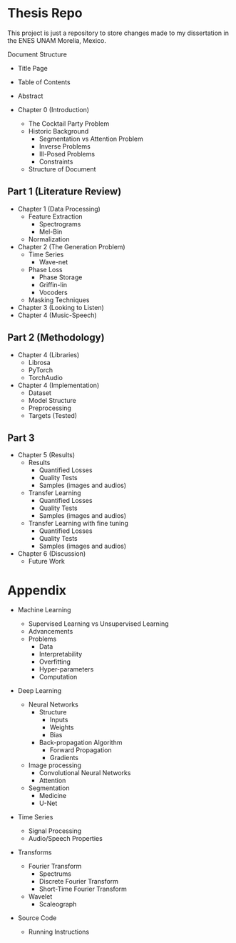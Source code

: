 # Thesis Repo

This project is just a repository to store changes made to my dissertation in the ENES UNAM Morelia, Mexico.

Document Structure
* Title Page
* Table of Contents
* Abstract

* Chapter 0 (Introduction)
  * The Cocktail Party Problem
  * Historic Background
    * Segmentation vs Attention Problem
    * Inverse Problems
    * Ill-Posed Problems
    * Constraints
  * Structure of Document
## Part 1 (Literature Review)
* Chapter 1 (Data Processing)
  * Feature Extraction
    * Spectrograms
    * Mel-Bin
  * Normalization
* Chapter 2 (The Generation Problem)
  * Time Series
    * Wave-net
  * Phase Loss
    * Phase Storage
    * Griffin-lin
    * Vocoders
  * Masking Techniques
* Chapter 3 (Looking to Listen)
* Chapter 4 (Music-Speech)
## Part 2 (Methodology)
* Chapter 4 (Libraries)
  * Librosa
  * PyTorch
  * TorchAudio
* Chapter 4 (Implementation)
  * Dataset
  * Model Structure
  * Preprocessing
  * Targets (Tested)

## Part 3
* Chapter 5 (Results)
  * Results
    * Quantified Losses
    * Quality Tests
    * Samples (images and audios)
  * Transfer Learning
    * Quantified Losses
    * Quality Tests
    * Samples (images and audios)
  * Transfer Learning with fine tuning
    * Quantified Losses
    * Quality Tests
    * Samples (images and audios)
* Chapter 6 (Discussion)
  * Future Work

# Appendix

* Machine Learning
  * Supervised Learning vs Unsupervised Learning
  * Advancements
  * Problems
    * Data
    * Interpretability
    * Overfitting
    * Hyper-parameters
    * Computation

* Deep Learning
  * Neural Networks
    * Structure
      * Inputs
      * Weights
      * Bias
    * Back-propagation Algorithm
      * Forward Propagation
      * Gradients
  * Image processing
    * Convolutional Neural Networks
    * Attention
  * Segmentation
    * Medicine
    * U-Net

* Time Series
  * Signal Processing
  * Audio/Speech Properties

* Transforms
  * Fourier Transform
    * Spectrums
    * Discrete Fourier Transform
    * Short-Time Fourier Transform
  * Wavelet
    * Scaleograph

* Source Code
  * Running Instructions